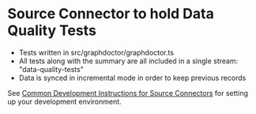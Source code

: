 # Source Connector to hold Data Quality Tests

* Tests written in src/graphdoctor/graphdoctor.ts
* All tests along with the summary are all included in a single stream: "data-quality-tests"
* Data is synced in incremental mode in order to keep previous records

See [Common Development Instructions for Source Connectors](../README.md#common-development-instructions-for-source-connectors) for setting up your development environment.
